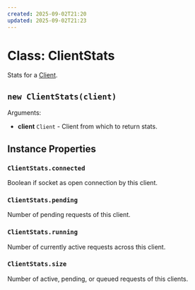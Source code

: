```yaml
---
created: 2025-09-02T21:20
updated: 2025-09-02T21:23
---
```

# Class: ClientStats

Stats for a [Client](/docs/docs/api/Client.md).

## `new ClientStats(client)`

Arguments:

* **client** `Client` - Client from which to return stats.

## Instance Properties

### `ClientStats.connected`

Boolean if socket as open connection by this client.

### `ClientStats.pending`

Number of pending requests of this client.

### `ClientStats.running`

Number of currently active requests across this client.

### `ClientStats.size`

Number of active, pending, or queued requests of this clients.
